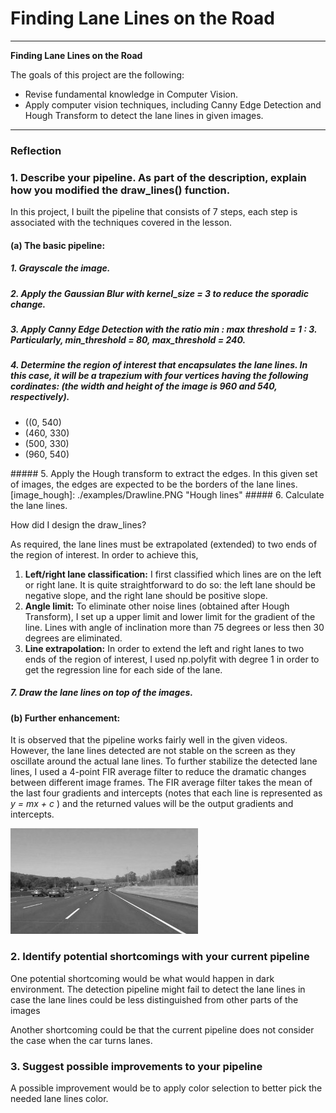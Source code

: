 # **Finding Lane Lines on the Road** 
---

**Finding Lane Lines on the Road**

The goals of this project are the following:
* Revise fundamental knowledge in Computer Vision.
* Apply computer vision techniques, including Canny Edge Detection and Hough Transform to detect the lane lines in given images.
---

### Reflection

### 1. Describe your pipeline. As part of the description, explain how you modified the draw_lines() function.

In this project, I built the pipeline that consists of 7 steps, each step is associated with the techniques covered in the lesson.

#### (a) The basic pipeline:

##### 1. Grayscale the image.
[image1]: ./examples/grayscale.jpg "Grayscale"
##### 2.  Apply the Gaussian Blur with kernel_size = 3 to reduce the sporadic change.
##### 3.  Apply Canny Edge Detection with the ratio min : max threshold = 1 : 3. Particularly, min_threshold = 80, max_threshold = 240.
##### 4.  Determine the region of interest that encapsulates the lane lines. In this case, it will be a trapezium with four vertices having the following cordinates: (the width and height of the image is 960 and 540, respectively).      
<ul>
    <li>((0, 540)</li> 
    <li>(460, 330)</li>
    <li>(500, 330)</li>
    <li>(960, 540)</li>
</ul>
##### 5. Apply the Hough transform to extract the edges. In this given set of images, the edges are expected to be the borders of the lane lines. 
[image_hough]: ./examples/Drawline.PNG "Hough lines" 
##### 6. Calculate the lane lines.
<p>How did I design the draw_lines?</p>
<p>As required, the lane lines must be extrapolated (extended) to two ends of the region of interest. In order to achieve this, </p>
<ol>
<li><b>Left/right lane classification:</b> I first classified which lines are on the left or right lane. It is quite straightforward to do so: the left lane should be negative slope, and the right lane should be positive slope.</li>
<li><b>Angle limit:</b> To eliminate other noise lines (obtained after Hough Transform), I set up a upper limit and lower limit for the gradient of the line. Lines with angle of inclination more than 75 degrees or less then 30 degrees are eliminated.</li>
<li><b>Line extrapolation:</b> In order to extend the left and right lanes to two ends of the region of interest, I used np.polyfit with degree 1 in order to get the regression line for each side of the lane.</li>
</ol>    

##### 7. Draw the lane lines on top of the images.

#### (b) Further enhancement:

It is observed that the pipeline works fairly well in the given videos. However, the lane lines detected are not stable on the screen as they oscillate around the actual lane lines. To further stabilize the detected lane lines, I used a 4-point FIR average filter to reduce the dramatic changes between different image frames. The FIR average filter takes the mean of the last four gradients and intercepts (notes that each line is represented as *y = mx + c* ) and the returned values will be the output gradients and intercepts. 

![alt text][image1]


### 2. Identify potential shortcomings with your current pipeline


One potential shortcoming would be what would happen in dark environment. The detection pipeline might fail to detect the lane lines in case the lane lines could be less distinguished from other parts of the images 

Another shortcoming could be that the current pipeline does not consider the case when the car turns lanes.


### 3. Suggest possible improvements to your pipeline

A possible improvement would be to apply color selection to better pick the needed lane lines color.

